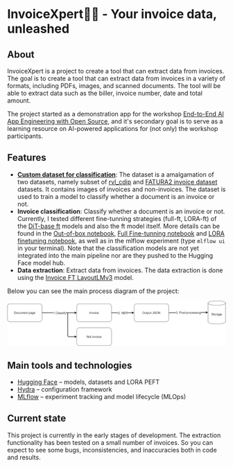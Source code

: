 # InvoiceXpert🧾🧠 - Your invoice data, unleashed

## About

InvoiceXpert is a project to create a tool that can extract data from invoices. The goal is to create a tool that can extract data from invoices in a variety of formats, including PDFs, images, and scanned documents. The tool will be able to extract data such as the biller, invoice number, date and total amount. 

The project started as a demonstration app for the workshop [End-to-End AI App Engineering with Open Source](https://www.meetup.com/machine-learning-meetup-kosice/events/298773899/), and it's secondary goal is to serve as a learning resource on AI-powered applications for (not only) the workshop participants.

## Features

- **[Custom dataset for classification](https://huggingface.co/datasets/wiF0n/invoiceXpert)**: The dataset is a amalgamation of two datasets, namely subset of [rvl_cdip](https://huggingface.co/datasets/jinhybr/rvl_cdip_400_train_val_test) and [FATURA2 invoice dataset](https://huggingface.co/datasets/mathieu1256/FATURA2-invoices) datasets. It contains images of invoices and non-invoices. The dataset is used to train a model to classify whether a document is an invoice or not.
- **Invoice classification**: Classify whether a document is an invoice or not. Currently, I tested different fine-tunning strategies (full-ft, LORA-ft) of the [DiT-base ft](https://huggingface.co/microsoft/dit-base-finetuned-rvlcdip) models and also the ft model itself. More details can be found in the [Out-of-box notebook](notebooks/test_oob_models.ipynb), [Full Fine-tunning notebook](notebooks/train_custom_model.ipynb) and [LORA finetuning notebook](notebooks/train_custom_lora_model.ipynb), as well as in the mlflow experiment (type `mlflow ui` in your terminal). Note that the classification models are not yet integrated into the main pipeline nor are they pushed to the Hugging Face model hub.
- **Data extraction**: Extract data from invoices. The data extraction is done using the [Invoice FT LayoutLMv3](https://huggingface.co/Theivaprakasham/layoutlmv3-finetuned-invoice) model.

Below you can see the main process diagram of the project:

![InvoiceXpert process diagram](diagrams/invoiceXpert.png)
## Main tools and technologies

- [Hugging Face](https://huggingface.co/) – models, datasets and LORA PEFT
- [Hydra](https://hydra.cc/) – configuration framework
- [MLflow](https://mlflow.org/docs/latest/index.html) – experiment tracking and model lifecycle (MLOps)


## Current state

This project is currently in the early stages of development. The extraction functionality has been tested on a small number of invoices. So you can expect to see some bugs, inconsistencies, and inaccuracies both in code and results.


